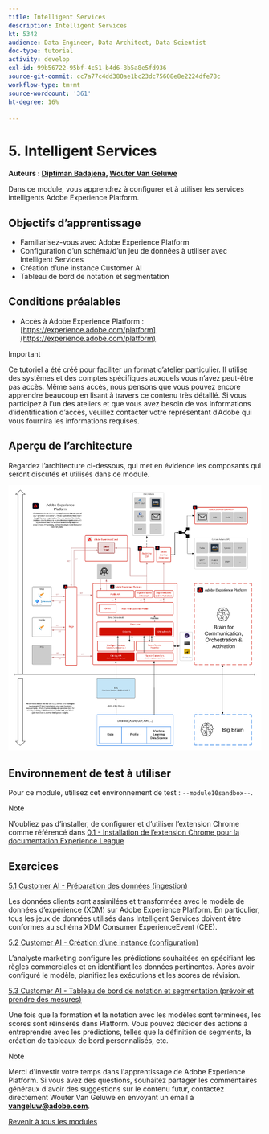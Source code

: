```yaml
---
title: Intelligent Services
description: Intelligent Services
kt: 5342
audience: Data Engineer, Data Architect, Data Scientist
doc-type: tutorial
activity: develop
exl-id: 99b56722-95bf-4c51-b4d6-8b5a8e5fd936
source-git-commit: cc7a77c4dd380ae1bc23dc75608e8e2224dfe78c
workflow-type: tm+mt
source-wordcount: '361'
ht-degree: 16%

---
```


# 5. Intelligent Services

**Auteurs : [Diptiman Badajena](https://www.linkedin.com/in/diptiman-badajena-1b178019/), [Wouter Van Geluwe](https://www.linkedin.com/in/woutervangeluwe/)**

Dans ce module, vous apprendrez à configurer et à utiliser les services intelligents Adobe Experience Platform.

## Objectifs d’apprentissage

- Familiarisez-vous avec Adobe Experience Platform
- Configuration d’un schéma/d’un jeu de données à utiliser avec Intelligent Services
- Création d’une instance Customer AI
- Tableau de bord de notation et segmentation

## Conditions préalables

- Accès à Adobe Experience Platform : [https://experience.adobe.com/platform](https://experience.adobe.com/platform)

>[!IMPORTANT]
>
>Ce tutoriel a été créé pour faciliter un format d’atelier particulier. Il utilise des systèmes et des comptes spécifiques auxquels vous n’avez peut-être pas accès. Même sans accès, nous pensons que vous pouvez encore apprendre beaucoup en lisant à travers ce contenu très détaillé. Si vous participez à l’un des ateliers et que vous avez besoin de vos informations d’identification d’accès, veuillez contacter votre représentant d’Adobe qui vous fournira les informations requises.

## Aperçu de l’architecture

Regardez l’architecture ci-dessous, qui met en évidence les composants qui seront discutés et utilisés dans ce module.

![Aperçu de l’architecture](../../assets/images/architecturem5.png)

## Environnement de test à utiliser

Pour ce module, utilisez cet environnement de test : `--module10sandbox--`.

>[!NOTE]
>
>N’oubliez pas d’installer, de configurer et d’utiliser l’extension Chrome comme référencé dans [0.1 - Installation de l’extension Chrome pour la documentation Experience League](../module0/ex1.md)

## Exercices

[5.1 Customer AI - Préparation des données (ingestion)](./ex1.md)

Les données clients sont assimilées et transformées avec le modèle de données d’expérience (XDM) sur Adobe Experience Platform. En particulier, tous les jeux de données utilisés dans Intelligent Services doivent être conformes au schéma XDM Consumer ExperienceEvent (CEE).

[5.2 Customer AI - Création d’une instance (configuration)](./ex2.md)

L’analyste marketing configure les prédictions souhaitées en spécifiant les règles commerciales et en identifiant les données pertinentes. Après avoir configuré le modèle, planifiez les exécutions et les scores de révision.

[5.3 Customer AI - Tableau de bord de notation et segmentation (prévoir et prendre des mesures)](./ex3.md)

Une fois que la formation et la notation avec les modèles sont terminées, les scores sont réinsérés dans Platform. Vous pouvez décider des actions à entreprendre avec les prédictions, telles que la définition de segments, la création de tableaux de bord personnalisés, etc.

>[!NOTE]
>
>Merci d&#39;investir votre temps dans l&#39;apprentissage de Adobe Experience Platform. Si vous avez des questions, souhaitez partager les commentaires généraux d&#39;avoir des suggestions sur le contenu futur, contactez directement Wouter Van Geluwe en envoyant un email à **vangeluw@adobe.com**.

[Revenir à tous les modules](../../overview.md)
